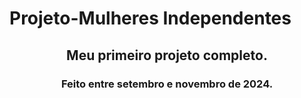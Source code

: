 # Projeto-Mulheres Independentes
 <center><h2>Meu primeiro projeto completo.</h2>
 <h3>Feito entre setembro e novembro de 2024.</h3></center>
